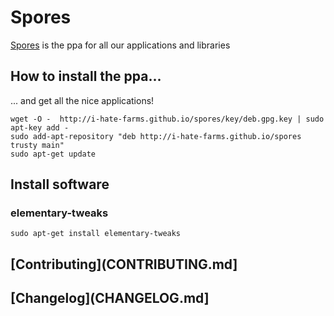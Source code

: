 # Spores
[Spores](http://i-hate-farms.github.io/spores) is the ppa for all our applications and libraries

## How to install the ppa...
... and get all the nice applications! 
```
wget -O -  http://i-hate-farms.github.io/spores/key/deb.gpg.key | sudo apt-key add - 
sudo add-apt-repository "deb http://i-hate-farms.github.io/spores trusty main"
sudo apt-get update
```

## Install software 

### elementary-tweaks 
```
sudo apt-get install elementary-tweaks
```

## [Contributing](CONTRIBUTING.md]

## [Changelog](CHANGELOG.md]

